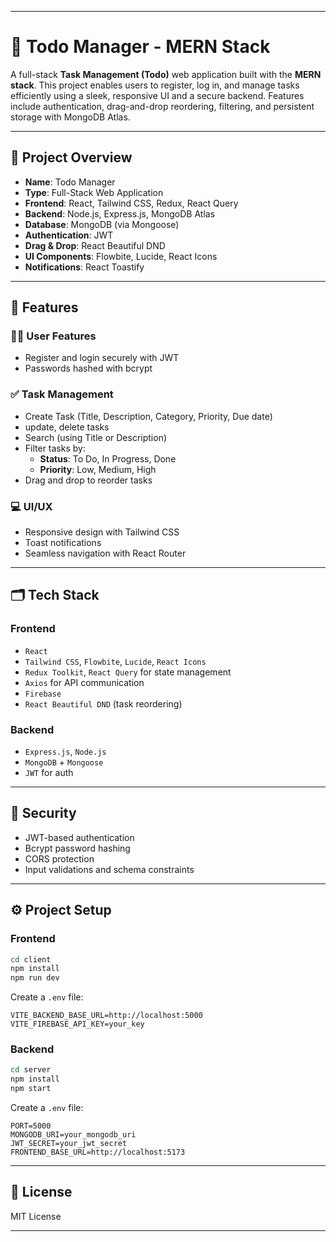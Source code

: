 
---

# 📝 Todo Manager - MERN Stack

A full-stack **Task Management (Todo)** web application built with the **MERN stack**. This project enables users to register, log in, and manage tasks efficiently using a sleek, responsive UI and a secure backend. Features include authentication, drag-and-drop reordering, filtering, and persistent storage with MongoDB Atlas.

---

## 🚀 Project Overview

- **Name**: Todo Manager  
- **Type**: Full-Stack Web Application  
- **Frontend**: React, Tailwind CSS, Redux, React Query  
- **Backend**: Node.js, Express.js, MongoDB Atlas  
- **Database**: MongoDB (via Mongoose)  
- **Authentication**: JWT   
- **Drag & Drop**: React Beautiful DND  
- **UI Components**: Flowbite, Lucide, React Icons  
- **Notifications**: React Toastify  

---

## 🔧 Features

### 🧑‍💼 User Features
- Register and login securely with JWT  
- Passwords hashed with bcrypt    

### ✅ Task Management
- Create Task (Title, Description, Category, Priority, Due date)
- update, delete tasks
- Search (using Title or Description)  
- Filter tasks by:
  - **Status**: To Do, In Progress, Done  
  - **Priority**: Low, Medium, High  
- Drag and drop to reorder tasks  

### 💻 UI/UX
- Responsive design with Tailwind CSS  
- Toast notifications   
- Seamless navigation with React Router  

---

## 🗂️ Tech Stack

### Frontend
- `React` 
- `Tailwind CSS`, `Flowbite`, `Lucide`, `React Icons`  
- `Redux Toolkit`, `React Query` for state management  
- `Axios` for API communication  
- `Firebase`  
- `React Beautiful DND` (task reordering)  

### Backend
- `Express.js`, `Node.js`  
- `MongoDB` + `Mongoose`  
- `JWT` for auth  
---

## 🔐 Security

- JWT-based authentication  
- Bcrypt password hashing   
- CORS protection  
- Input validations and schema constraints  
---

## ⚙️ Project Setup

### Frontend

```bash
cd client
npm install
npm run dev
```

Create a `.env` file:

```
VITE_BACKEND_BASE_URL=http://localhost:5000
VITE_FIREBASE_API_KEY=your_key
```

### Backend

```bash
cd server
npm install
npm start
```

Create a `.env` file:

```
PORT=5000
MONGODB_URI=your_mongodb_uri
JWT_SECRET=your_jwt_secret
FRONTEND_BASE_URL=http://localhost:5173
```

---

## 📄 License

MIT License

---

